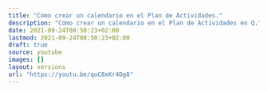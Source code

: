 ```yaml
---
title: "Cómo crear un calendario en el Plan de Actividades."
description: "Cómo crear un calendario en el Plan de Actividades en Q."
date: 2021-09-24T08:50:23+02:00
lastmod: 2021-09-24T08:50:23+02:00
draft: true
source: youtube
images: []
layout: versions
url: "https://youtu.be/quC8xKr4Dg8"
---
```

